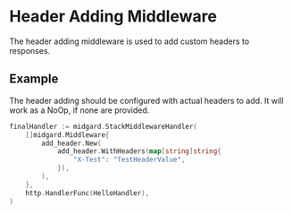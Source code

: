 Header Adding Middleware
=========================

The header adding middleware is used to add custom headers to responses.

Example
-------

The header adding should be configured with actual headers to add. It will work as a NoOp, if none are provided.

```go
finalHandler := midgard.StackMiddlewareHandler(
    []midgard.Middleware{
        add_header.New(
            add_header.WithHeaders(map[string]string{
                "X-Test": "TestHeaderValue",
            }),
        ),
    },
    http.HandlerFunc(HelloHandler),
)
```
